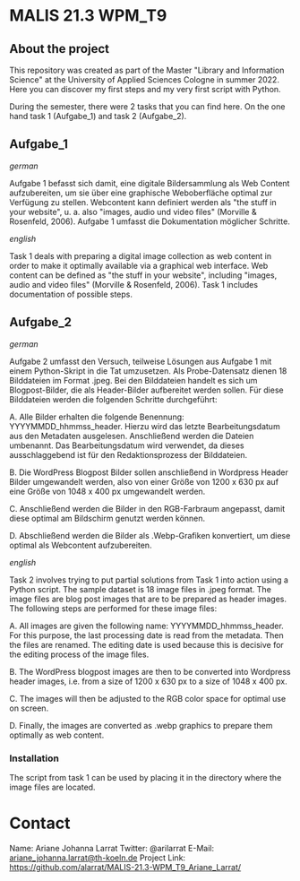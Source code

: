 # MALIS 21.3 WPM_T9

## About the project

This repository was created as part of the Master "Library and Information Science" at the University of Applied Sciences Cologne in summer 2022. Here you can discover my first steps and my very first script with Python.

During the semester, there were 2 tasks that you can find here. On the one hand task 1 (Aufgabe_1) and task 2 (Aufgabe_2).

## Aufgabe_1

*german*

Aufgabe 1 befasst sich damit, eine digitale Bildersammlung als Web Content aufzubereiten, um sie über eine graphische Weboberfläche optimal zur Verfügung zu stellen. Webcontent kann definiert werden als "the stuff in your website", u. a. also "images, audio und video files" (Morville & Rosenfeld, 2006). Aufgabe 1 umfasst die Dokumentation möglicher Schritte.

*english*

Task 1 deals with preparing a digital image collection as web content in order to make it optimally available via a graphical web interface. Web content can be defined as "the stuff in your website", including "images, audio and video files" (Morville & Rosenfeld, 2006). Task 1 includes documentation of possible steps.

## Aufgabe_2

*german*

Aufgabe 2 umfasst den Versuch, teilweise Lösungen aus Aufgabe 1 mit einem Python-Skript in die Tat umzusetzen. 
Als Probe-Datensatz dienen 18 Bilddateien im Format .jpeg. Bei den Bilddateien handelt es sich um Blogpost-Bilder, die als Header-Bilder aufbereitet werden sollen. Für diese Bilddateien werden die folgenden Schritte durchgeführt:

A. Alle Bilder erhalten die folgende Benennung: YYYYMMDD_hhmmss_header. Hierzu wird das letzte Bearbeitungsdatum aus den Metadaten ausgelesen. Anschließend werden die Dateien umbenannt. Das Bearbeitungsdatum wird verwendet, da dieses ausschlaggebend ist für den Redaktionsprozess der Bilddateien.

B. Die WordPress Blogpost Bilder sollen anschließend in Wordpress Header Bilder umgewandelt werden, also von einer Größe von 1200 x 630 px auf eine Größe von 1048 x 400 px umgewandelt werden.

C. Anschließend werden die Bilder in den RGB-Farbraum angepasst, damit diese optimal am Bildschirm genutzt werden können.

D. Abschließend werden die Bilder als .Webp-Grafiken konvertiert, um diese optimal als Webcontent aufzubereiten.

*english*

Task 2 involves trying to put partial solutions from Task 1 into action using a Python script. The sample dataset is 18 image files in .jpeg format. The image files are blog post images that are to be prepared as header images. The following steps are performed for these image files:

A. All images are given the following name: YYYYMMDD_hhmmss_header. For this purpose, the last processing date is read from the metadata. Then the files are renamed. The editing date is used because this is decisive for the editing process of the image files.

B. The WordPress blogpost images are then to be converted into Wordpress header images, i.e. from a size of 1200 x 630 px to a size of 1048 x 400 px.

C. The images will then be adjusted to the RGB color space for optimal use on screen.

D. Finally, the images are converted as .webp graphics to prepare them optimally as web content.

### Installation
The script from task 1 can be used by placing it in the directory where the image files are located.

# Contact
Name: Ariane Johanna Larrat
Twitter: @arilarrat
E-Mail: ariane_johanna.larrat@th-koeln.de
Project Link: https://github.com/alarrat/MALIS-21.3-WPM_T9_Ariane_Larrat/ 
